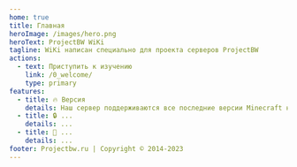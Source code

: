 ```yaml
---
home: true
title: Главная
heroImage: /images/hero.png
heroText: ProjectBW WiKi
tagline: WiKi написан специально для проекта серверов ProjectBW
actions:
  - text: Приступить к изучению
    link: /0_welcome/
    type: primary
features:
  - title: 🔥 Версия
    details: Наш сервер поддерживаются все последние версии Minecraft начиная от 1.19.+
  - title: 🔒 ...
    details: ...
  - title: 🔧 ...
    details: ...
footer: Projectbw.ru | Copyright © 2014-2023
---
```

